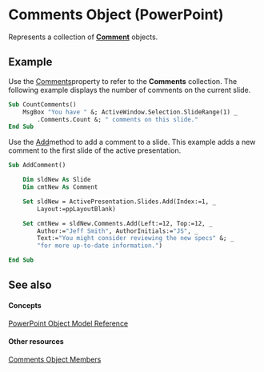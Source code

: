 
# Comments Object (PowerPoint)

Represents a collection of  **[Comment](c1071b54-eeaa-0cec-13f0-b635da9511d8.md)** objects.


## Example

Use the [Comments](396c2d6b-f0cb-3ed8-94ae-6ee864d194c1.md)property to refer to the  **Comments** collection. The following example displays the number of comments on the current slide.


```vb
Sub CountComments()
    MsgBox "You have " &; ActiveWindow.Selection.SlideRange(1) _
        .Comments.Count &; " comments on this slide."
End Sub
```

Use the [Add](ab520c51-2a8b-2e37-2e4c-8fce7a70a5ab.md)method to add a comment to a slide. This example adds a new comment to the first slide of the active presentation.




```vb
Sub AddComment()

    Dim sldNew As Slide
    Dim cmtNew As Comment

    Set sldNew = ActivePresentation.Slides.Add(Index:=1, _
        Layout:=ppLayoutBlank)

    Set cmtNew = sldNew.Comments.Add(Left:=12, Top:=12, _
        Author:="Jeff Smith", AuthorInitials:="JS", _
        Text:="You might consider reviewing the new specs" &; _
        "for more up-to-date information.")

End Sub
```


## See also


#### Concepts


[PowerPoint Object Model Reference](00acd64a-5896-0459-39af-98df2849849e.md)
#### Other resources


[Comments Object Members](85a3f549-44fc-8f23-0c72-868230198e3b.md)
